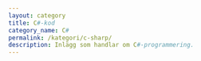 ```yaml
---
layout: category
title: C#-kod
category_name: C#
permalink: /kategori/c-sharp/
description: Inlägg som handlar om C#-programmering.
---
```

